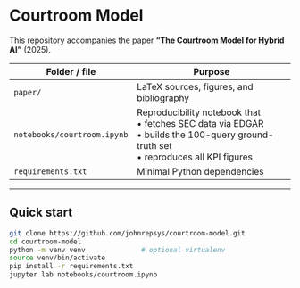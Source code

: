 # Courtroom Model

This repository accompanies the paper **“The Courtroom Model for Hybrid AI”** (2025).

| Folder / file | Purpose |
|---------------|---------|
| `paper/` | LaTeX sources, figures, and bibliography |
| `notebooks/courtroom.ipynb` | Reproducibility notebook that<br>• fetches SEC data via EDGAR<br>• builds the 100-query ground-truth set<br>• reproduces all KPI figures |
| `requirements.txt` | Minimal Python dependencies |

---

## Quick start

```bash
git clone https://github.com/johnrepsys/courtroom-model.git
cd courtroom-model
python -m venv venv              # optional virtualenv
source venv/bin/activate
pip install -r requirements.txt
jupyter lab notebooks/courtroom.ipynb
```
